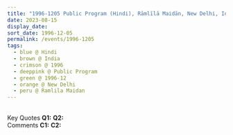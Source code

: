 ```yaml
---
title: "1996-1205 Public Program (Hindi), Rāmlīlā Maidān, New Delhi, India"
date: 2023-08-15
display_date: 
sort_date: 1996-12-05
permalink: /events/1996-1205
tags:
  - blue @ Hindi
  - brown @ India
  - crimson @ 1996
  - deeppink @ Public Program
  - green @ 1996-12
  - orange @ New Delhi
  - peru @ Ramlila Maidan
---
```


<br>

<wave-list>
  <list-title color="DarkSeaGreen" width="55">Key Quotes</list-title>
  <list-item color="BlanchedAlmond" width="280"><b>Q1:</b> <i></i></list-item>
  <list-item color="Lavender" width="280"><b>Q2:</b> <i></i></list-item>
</wave-list>

<br>

<wave-list>
  <list-title color="DarkSeaGreen" width="55">Comments</list-title>
  <list-item color="BlanchedAlmond" width="280"><b>C1:</b> <i></i></list-item>
  <list-item color="Lavender" width="280"><b>C2:</b> <i></i></list-item>
</wave-list>